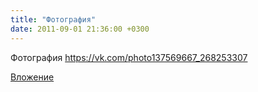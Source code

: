```yaml
---
title: "Фотография"
date: 2011-09-01 21:36:00 +0300
---
```


Фотография
https://vk.com/photo137569667_268253307

[Вложение](https://vk.com/photo137569667_268253307)
